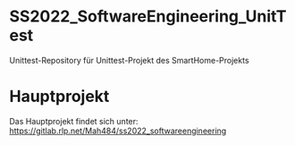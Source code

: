 # SS2022_SoftwareEngineering_UnitTest

Unittest-Repository für Unittest-Projekt des SmartHome-Projekts

# Hauptprojekt

Das Hauptprojekt findet sich unter: https://gitlab.rlp.net/Mah484/ss2022_softwareengineering

